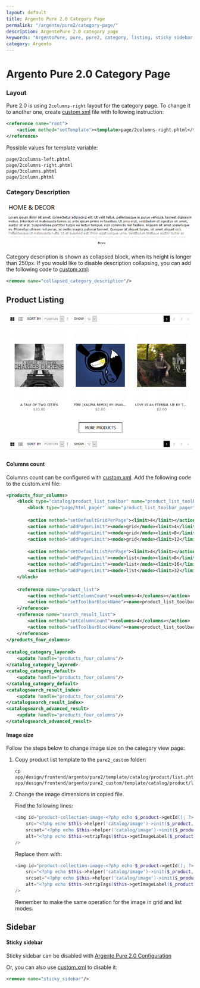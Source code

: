 ```yaml
---
layout: default
title: Argento Pure 2.0 Category Page
permalink: "/argento/pure2/category-page/"
description: ArgentoPure 2.0 category page
keywords: "ArgentoPure, pure, pure2, category, listing, sticky sidebar, columns count"
category: Argento
---
```


# Argento Pure 2.0 Category Page

### Layout

Pure 2.0 is using `2columns-right` layout for the category page. To change it to
another one, create [custom.xml][custom_xml]
file with following instruction:

```xml
<reference name="root">
    <action method="setTemplate"><template>page/2columns-right.phtml</template></action>
</reference>
```

Possible values for template variable:

```
page/2columns-left.phtml
page/2columns-right.phtml
page/3columns.phtml
page/1column.phtml
```

### Category Description

![Collapsed category description](images/collapsed_description.png)

Category description is shown as collapsed block, when its height is longer than
250px. If you would like to disable description collapsing, you can add the following
code to [custom.xml][custom_xml]:

```xml
<remove name="collapsed_category_description"/>
```

## Product Listing

![Product Listing](images/product_listing.png)

#### Columns count

Columns count can be configured with [custom.xml][custom_xml].
Add the following code to the custom.xml file:


```xml
<products_four_columns>
    <block type="catalog/product_list_toolbar" name="product_list_toolbar" template="catalog/product/list/toolbar.phtml">
        <block type="page/html_pager" name="product_list_toolbar_pager"/>

        <action method="setDefaultGridPerPage"><limit>4</limit></action>
        <action method="addPagerLimit"><mode>grid</mode><limit>4</limit></action>
        <action method="addPagerLimit"><mode>grid</mode><limit>8</limit></action>
        <action method="addPagerLimit"><mode>grid</mode><limit>12</limit></action>

        <action method="setDefaultListPerPage"><limit>4</limit></action>
        <action method="addPagerLimit"><mode>list</mode><limit>8</limit></action>
        <action method="addPagerLimit"><mode>list</mode><limit>16</limit></action>
        <action method="addPagerLimit"><mode>list</mode><limit>32</limit></action>
    </block>

    <reference name="product_list">
        <action method="setColumnCount"><columns>4</columns></action>
        <action method="setToolbarBlockName"><name>product_list_toolbar</name></action>
    </reference>
    <reference name="search_result_list">
        <action method="setColumnCount"><columns>4</columns></action>
        <action method="setToolbarBlockName"><name>product_list_toolbar</name></action>
    </reference>
</products_four_columns>

<catalog_category_layered>
    <update handle="products_four_columns"/>
</catalog_category_layered>
<catalog_category_default>
    <update handle="products_four_columns"/>
</catalog_category_default>
<catalogsearch_result_index>
    <update handle="products_four_columns"/>
</catalogsearch_result_index>
<catalogsearch_advanced_result>
    <update handle="products_four_columns"/>
</catalogsearch_advanced_result>
```

#### Image size

Follow the steps below to change image size on the category view page:

 1. Copy product list template to the `pure2_custom` folder:

    ```
    cp app/design/frontend/argento/pure2/template/catalog/product/list.phtml app/design/frontend/argento/pure2_custom/template/catalog/product/list.phtml
    ```

 2. Change the image dimensions in copied file.

    Find the following lines:

    ```php
    <img id="product-collection-image-<?php echo $_product->getId(); ?>"
        src="<?php echo $this->helper('catalog/image')->init($_product, 'small_image')->keepFrame(false)->resize(270); ?>"
        srcset="<?php echo $this->helper('catalog/image')->init($_product, 'small_image')->keepFrame(false)->resize(270); ?> 1x, <?php echo $this->helper('catalog/image')->init($_product, 'small_image')->keepFrame(false)->resize(270 * 2); ?> 2x"
        alt="<?php echo $this->stripTags($this->getImageLabel($_product, 'small_image'), null, true) ?>"
    />
    ```

    Replace them with:

    ```php
    <img id="product-collection-image-<?php echo $_product->getId(); ?>"
        src="<?php echo $this->helper('catalog/image')->init($_product, 'small_image')->keepFrame(true)->resize(270, 270); ?>"
        srcset="<?php echo $this->helper('catalog/image')->init($_product, 'small_image')->keepFrame(true)->resize(270, 270); ?> 1x, <?php echo $this->helper('catalog/image')->init($_product, 'small_image')->keepFrame(true)->resize(270 * 2, 270 * 2); ?> 2x"
        alt="<?php echo $this->stripTags($this->getImageLabel($_product, 'small_image'), null, true) ?>"
    />
    ```

    Remember to make the same operation for the image in grid and list modes.

## Sidebar

#### Sticky sidebar

Sticky sidebar can be disabled with [Argento Pure 2.0 Configuration](/argento/pure2/configuration/#sticky-header-and-sidebar)

Or, you can also use [custom.xml][custom_xml] to disable it:

```xml
<remove name="sticky_sidebar"/>
```

[custom_xml]: /argento/theme-customization/small-changes/#custom-layout-update-file "custom.xml layout"
